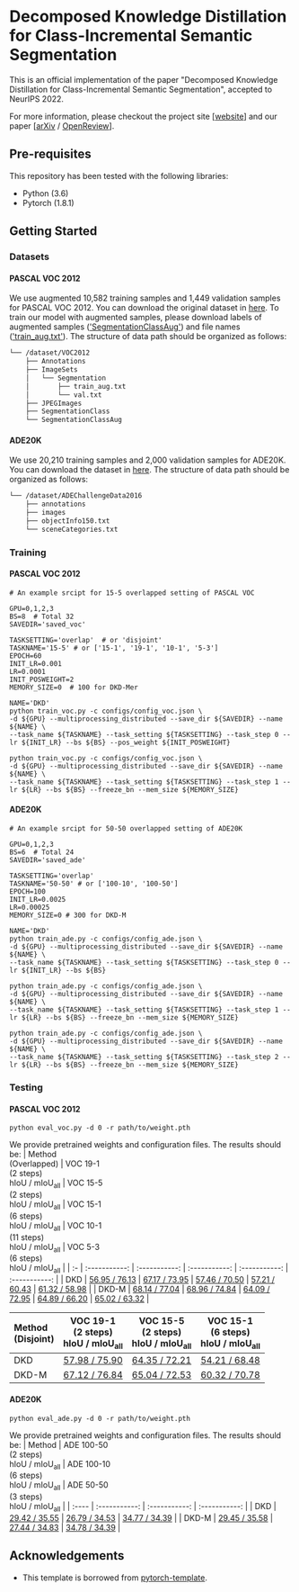# Decomposed Knowledge Distillation for Class-Incremental Semantic Segmentation

This is an official implementation of the paper "Decomposed Knowledge Distillation for Class-Incremental Semantic Segmentation", accepted to NeurIPS 2022.

For more information, please checkout the project site [[website](https://cvlab.yonsei.ac.kr/projects/DKD/)] and our paper [[arXiv](http://arxiv.org/abs/2210.05941) / [OpenReview](https://openreview.net/forum?id=0SgKq4ZC9r)].

## Pre-requisites
This repository has been tested with the following libraries:
* Python (3.6)
* Pytorch (1.8.1)

## Getting Started

### Datasets
#### PASCAL VOC 2012
We use augmented 10,582 training samples and 1,449 validation samples for PASCAL VOC 2012. You can download the original dataset in [here](http://host.robots.ox.ac.uk/pascal/VOC/voc2012/index.html#devkit). To train our model with augmented samples, please download labels of augmented samples (['SegmentationClassAug'](https://www.dropbox.com/s/oeu149j8qtbs1x0/SegmentationClassAug.zip)) and file names (['train_aug.txt'](https://github.com/cvlab-yonsei/DKD/releases/download/v1.0/train_aug.txt)). The structure of data path should be organized as follows:
```bash
└── /dataset/VOC2012
    ├── Annotations
    ├── ImageSets
    │   └── Segmentation
    │       ├── train_aug.txt
    │       └── val.txt
    ├── JPEGImages
    ├── SegmentationClass
    └── SegmentationClassAug
```

#### ADE20K
We use 20,210 training samples and 2,000 validation samples for ADE20K. You can download the dataset in [here](http://sceneparsing.csail.mit.edu/). The structure of data path should be organized as follows:
```bash
└── /dataset/ADEChallengeData2016
    ├── annotations
    ├── images
    ├── objectInfo150.txt
    └── sceneCategories.txt
```

### Training
#### PASCAL VOC 2012
```Shell
# An example srcipt for 15-5 overlapped setting of PASCAL VOC

GPU=0,1,2,3
BS=8  # Total 32
SAVEDIR='saved_voc'

TASKSETTING='overlap'  # or 'disjoint'
TASKNAME='15-5' # or ['15-1', '19-1', '10-1', '5-3']
EPOCH=60
INIT_LR=0.001
LR=0.0001
INIT_POSWEIGHT=2
MEMORY_SIZE=0  # 100 for DKD-Mer

NAME='DKD'
python train_voc.py -c configs/config_voc.json \
-d ${GPU} --multiprocessing_distributed --save_dir ${SAVEDIR} --name ${NAME} \
--task_name ${TASKNAME} --task_setting ${TASKSETTING} --task_step 0 --lr ${INIT_LR} --bs ${BS} --pos_weight ${INIT_POSWEIGHT}

python train_voc.py -c configs/config_voc.json \
-d ${GPU} --multiprocessing_distributed --save_dir ${SAVEDIR} --name ${NAME} \
--task_name ${TASKNAME} --task_setting ${TASKSETTING} --task_step 1 --lr ${LR} --bs ${BS} --freeze_bn --mem_size ${MEMORY_SIZE}
```

#### ADE20K
```Shell
# An example srcipt for 50-50 overlapped setting of ADE20K

GPU=0,1,2,3
BS=6  # Total 24
SAVEDIR='saved_ade'

TASKSETTING='overlap'
TASKNAME='50-50' # or ['100-10', '100-50']
EPOCH=100
INIT_LR=0.0025
LR=0.00025
MEMORY_SIZE=0 # 300 for DKD-M

NAME='DKD'
python train_ade.py -c configs/config_ade.json \
-d ${GPU} --multiprocessing_distributed --save_dir ${SAVEDIR} --name ${NAME} \
--task_name ${TASKNAME} --task_setting ${TASKSETTING} --task_step 0 --lr ${INIT_LR} --bs ${BS}

python train_ade.py -c configs/config_ade.json \
-d ${GPU} --multiprocessing_distributed --save_dir ${SAVEDIR} --name ${NAME} \
--task_name ${TASKNAME} --task_setting ${TASKSETTING} --task_step 1 --lr ${LR} --bs ${BS} --freeze_bn --mem_size ${MEMORY_SIZE}

python train_ade.py -c configs/config_ade.json \
-d ${GPU} --multiprocessing_distributed --save_dir ${SAVEDIR} --name ${NAME} \
--task_name ${TASKNAME} --task_setting ${TASKSETTING} --task_step 2 --lr ${LR} --bs ${BS} --freeze_bn --mem_size ${MEMORY_SIZE}
```

### Testing
#### PASCAL VOC 2012
```Shell
python eval_voc.py -d 0 -r path/to/weight.pth
```
We provide pretrained weights and configuration files. The results should be:
|  Method<br>(Overlapped)   | VOC 19-1<br>(2 steps)<br>$\text{hIoU}$ / $\text{mIoU}_{\text{all}}$ | VOC 15-5<br>(2 steps)<br>$\text{hIoU}$ / $\text{mIoU}_{\text{all}}$ | VOC 15-1<br>(6 steps)<br>$\text{hIoU}$ / $\text{mIoU}_{\text{all}}$ | VOC 10-1<br>(11 steps)<br>$\text{hIoU}$ / $\text{mIoU}_{\text{all}}$ | VOC 5-3<br>(6 steps)<br>$\text{hIoU}$ / $\text{mIoU}_{\text{all}}$ |
| :-    | :-----------: | :-----------: | :-----------: | :-----------: | :-----------: |
| DKD   | [56.95 / 76.13](https://github.com/cvlab-yonsei/DKD/releases/download/v1.0/voc_overlapped_19-1.zip) | [67.17 / 73.95](https://github.com/cvlab-yonsei/DKD/releases/download/v1.0/voc_overlapped_15-1.zip) | [57.46 / 70.50](https://github.com/cvlab-yonsei/DKD/releases/download/v1.0/voc_overlapped_15-1.zip) | [57.21 / 60.43](https://github.com/cvlab-yonsei/DKD/releases/download/v1.0/voc_overlapped_10-1.zip) | [61.32 / 58.98](https://github.com/cvlab-yonsei/DKD/releases/download/v1.0/voc_overlapped_5-3.zip) |
| DKD-M | [68.14 / 77.04](https://github.com/cvlab-yonsei/DKD/releases/download/v1.0/voc_overlapped_19-1_memory.zip) | [68.96 / 74.84](https://github.com/cvlab-yonsei/DKD/releases/download/v1.0/voc_overlapped_15-5_memory.zip) | [64.09 / 72.95](https://github.com/cvlab-yonsei/DKD/releases/download/v1.0/voc_overlapped_15-1_memory.zip) | [64.89 / 66.20](https://github.com/cvlab-yonsei/DKD/releases/download/v1.0/voc_overlapped_10-1_memory.zip) | [65.02 / 63.32](https://github.com/cvlab-yonsei/DKD/releases/download/v1.0/voc_overlapped_5_3_memory.zip) |

|  Method<br>(Disjoint)   | VOC 19-1<br>(2 steps)<br>$\text{hIoU}$ / $\text{mIoU}_{\text{all}}$ | VOC 15-5<br>(2 steps)<br>$\text{hIoU}$ / $\text{mIoU}_{\text{all}}$ | VOC 15-1<br>(6 steps)<br>$\text{hIoU}$ / $\text{mIoU}_{\text{all}}$ | 
| :-    | :-----------: | :-----------: | :-----------: |
| DKD   | [57.98 / 75.90](https://github.com/cvlab-yonsei/DKD/releases/download/v1.0/voc_disjoint_19-1.zip) | [64.35 / 72.21](https://github.com/cvlab-yonsei/DKD/releases/download/v1.0/voc_disjoint_15-1.zip) | [54.21 / 68.48](https://github.com/cvlab-yonsei/DKD/releases/download/v1.0/voc_disjoint_15-1.zip) |
| DKD-M | [67.12 / 76.84](https://github.com/cvlab-yonsei/DKD/releases/download/v1.0/voc_disjoint_19-1_memory.zip) | [65.04 / 72.53](https://github.com/cvlab-yonsei/DKD/releases/download/v1.0/voc_disjoint_15-5_memory.zip) | [60.32 / 70.78](https://github.com/cvlab-yonsei/DKD/releases/download/v1.0/voc_disjoint_15-1_memory.zip) |

#### ADE20K
```Shell
python eval_ade.py -d 0 -r path/to/weight.pth
```
We provide pretrained weights and configuration files. The results should be:
|  Method     | ADE 100-50<br>(2 steps)<br>$\text{hIoU}$ / $\text{mIoU}_{\text{all}}$ | ADE 100-10<br>(6 steps)<br>$\text{hIoU}$ / $\text{mIoU}_{\text{all}}$ | ADE 50-50<br>(3 steps)<br>$\text{hIoU}$ / $\text{mIoU}_{\text{all}}$ |
| :---- | :-----------: | :-----------: | :-----------: |
| DKD   | [29.42 / 35.55](https://github.com/cvlab-yonsei/DKD/releases/download/v1.0/ade_overlapped_100-50.zip) | [26.79 / 34.53](https://github.com/cvlab-yonsei/DKD/releases/download/v1.0/ade_overlapped_100-10.zip) | [34.77 / 34.39](https://github.com/cvlab-yonsei/DKD/releases/download/v1.0/ade_overlapped_50-50.zip) |
| DKD-M | [29.45 / 35.58](https://github.com/cvlab-yonsei/DKD/releases/download/v1.0/ade_overlapped_100-50_memory.zip) | [27.44 / 34.83](https://github.com/cvlab-yonsei/DKD/releases/download/v1.0/ade_overlapped_100-10.zip) | [34.78 / 34.39](https://github.com/cvlab-yonsei/DKD/releases/download/v1.0/ade_overlapped_50-50.zip) |


## Acknowledgements
* This template is borrowed from [pytorch-template](https://github.com/victoresque/pytorch-template).
